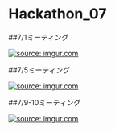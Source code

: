 # Hackathon_07
  ##7/1ミーティング

<a href="https://imgur.com/gsnRcur"><img src="https://i.imgur.com/gsnRcur.jpg" title="source: imgur.com" /></a>

  ##7/5ミーティング

<a href="https://imgur.com/b5p4uvx"><img src="https://i.imgur.com/b5p4uvx.jpg" title="source: imgur.com" /></a>

  ##7/9-10ミーティング

<a href="https://imgur.com/3GuuSVu"><img src="https://i.imgur.com/3GuuSVu.jpg" title="source: imgur.com" /></a>
